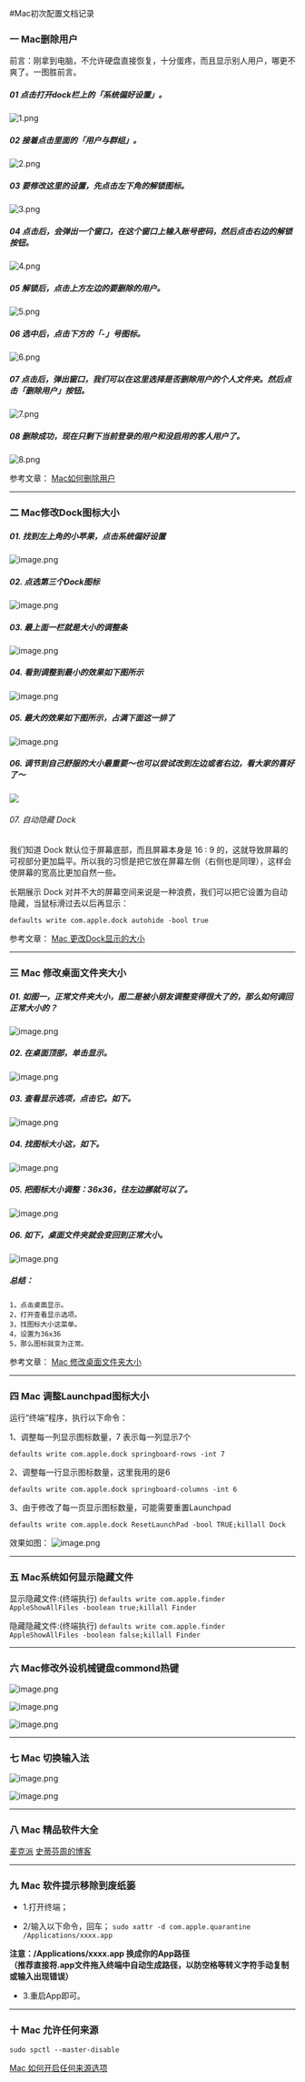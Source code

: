 #Mac初次配置文档记录

### 一 Mac删除用户
前言：刚拿到电脑，不允许硬盘直接恢复，十分蛋疼，而且显示别人用户，哪更不爽了。一图胜前言。
##### 01 点击打开dock栏上的「系统偏好设置」。
![1.png](https://upload-images.jianshu.io/upload_images/1401554-0efc8afe97f06f24.png?imageMogr2/auto-orient/strip%7CimageView2/2/w/1240)

##### 02 接着点击里面的「用户与群组」。
![2.png](https://upload-images.jianshu.io/upload_images/1401554-e1eb2509a34e36e1.png?imageMogr2/auto-orient/strip%7CimageView2/2/w/1240)

##### 03 要修改这里的设置，先点击左下角的解锁图标。
![3.png](https://upload-images.jianshu.io/upload_images/1401554-bff68e551654b50e.png?imageMogr2/auto-orient/strip%7CimageView2/2/w/1240)

##### 04 点击后，会弹出一个窗口，在这个窗口上输入账号密码，然后点击右边的解锁按钮。
![4.png](https://upload-images.jianshu.io/upload_images/1401554-6070325fa1545665.png?imageMogr2/auto-orient/strip%7CimageView2/2/w/1240)

##### 05 解锁后，点击上方左边的要删除的用户。
![5.png](https://upload-images.jianshu.io/upload_images/1401554-773479c560e6b326.png?imageMogr2/auto-orient/strip%7CimageView2/2/w/1240)

##### 06 选中后，点击下方的「-」号图标。
![6.png](https://upload-images.jianshu.io/upload_images/1401554-e50e67767d1d038c.png?imageMogr2/auto-orient/strip%7CimageView2/2/w/1240)

##### 07 点击后，弹出窗口，我们可以在这里选择是否删除用户的个人文件夹。然后点击「删除用户」按钮。
![7.png](https://upload-images.jianshu.io/upload_images/1401554-4251aea74cbac8e5.png?imageMogr2/auto-orient/strip%7CimageView2/2/w/1240)

##### 08 删除成功，现在只剩下当前登录的用户和没启用的客人用户了。
![8.png](https://upload-images.jianshu.io/upload_images/1401554-c6a47b0d3d870c68.png?imageMogr2/auto-orient/strip%7CimageView2/2/w/1240)

参考文章：
[Mac如何删除用户](https://jingyan.baidu.com/article/3052f5a126b79597f31f8682.html)



-----

### 二 Mac修改Dock图标大小
##### 01.  找到左上角的小苹果，点击系统偏好设置

 ![image.png](https://upload-images.jianshu.io/upload_images/1401554-d620cfcc05ada169.png?imageMogr2/auto-orient/strip%7CimageView2/2/w/1240)


##### 02.  点选第三个Dock图标

![image.png](https://upload-images.jianshu.io/upload_images/1401554-d057e0c9596062ec.png?imageMogr2/auto-orient/strip%7CimageView2/2/w/1240)


##### 03.  最上面一栏就是大小的调整条

  ![image.png](https://upload-images.jianshu.io/upload_images/1401554-5351f47a019b802e.png?imageMogr2/auto-orient/strip%7CimageView2/2/w/1240)


##### 04.  看到调整到最小的效果如下图所示
![image.png](https://upload-images.jianshu.io/upload_images/1401554-512bb2b8505853b2.png?imageMogr2/auto-orient/strip%7CimageView2/2/w/1240)


##### 05.  最大的效果如下图所示，占满下面这一排了

![image.png](https://upload-images.jianshu.io/upload_images/1401554-23f1f65f2e3a9ba2.png?imageMogr2/auto-orient/strip%7CimageView2/2/w/1240)


##### 06.  调节到自己舒服的大小最重要～也可以尝试改到左边或者右边，看大家的喜好了～
![](https://upload-images.jianshu.io/upload_images/1401554-68cc5f5e212142f4.png?imageMogr2/auto-orient/strip%7CimageView2/2/w/1240)

###### 07. 	自动隐藏 Dock
我们知道 Dock 默认位于屏幕底部，而且屏幕本身是 16 : 9 的，这就导致屏幕的可视部分更加扁平。所以我的习惯是把它放在屏幕左侧（右侧也是同理），这样会使屏幕的宽高比更加自然一些。

长期展示 Dock 对并不大的屏幕空间来说是一种浪费，我们可以把它设置为自动隐藏，当鼠标滑过去以后再显示：

```
defaults write com.apple.dock autohide -bool true
```

参考文章：
[Mac 更改Dock显示的大小](https://jingyan.baidu.com/article/4853e1e500f9131908f72674.html)



-----

### 三 Mac 修改桌面文件夹大小

##### 01.  如图一，正常文件夹大小，图二是被小朋友调整变得很大了的，那么如何调回正常大小的？

![image.png](https://upload-images.jianshu.io/upload_images/1401554-452c14f24e76c0bf.png?imageMogr2/auto-orient/strip%7CimageView2/2/w/1240)


##### 02.  在桌面顶部，单击显示。

![image.png](https://upload-images.jianshu.io/upload_images/1401554-e0074405094743c0.png?imageMogr2/auto-orient/strip%7CimageView2/2/w/1240)


##### 03.  查看显示选项，点击它。如下。

![image.png](https://upload-images.jianshu.io/upload_images/1401554-87419b0d059c1bb1.png?imageMogr2/auto-orient/strip%7CimageView2/2/w/1240)


##### 04.  找图标大小这，如下。

![image.png](https://upload-images.jianshu.io/upload_images/1401554-6a3b957d2bfc03ab.png?imageMogr2/auto-orient/strip%7CimageView2/2/w/1240)


##### 05.  把图标大小调整：36x36，往左边挪就可以了。

![image.png](https://upload-images.jianshu.io/upload_images/1401554-c0b2c5f09caddfef.png?imageMogr2/auto-orient/strip%7CimageView2/2/w/1240)


##### 06.  如下，桌面文件夹就会变回到正常大小。
![image.png](https://upload-images.jianshu.io/upload_images/1401554-7537a4b271f37ca9.png?imageMogr2/auto-orient/strip%7CimageView2/2/w/1240)

##### 总结：
    1，点击桌面显示。
    2，打开查看显示选项。
    3，找图标大小这菜单。
    4，设置为36x36
    5，那么图标就变为正常。

参考文章：
[Mac 修改桌面文件夹大小](https://jingyan.baidu.com/article/455a9950dae31ee167277822.html)





-----


### 四 Mac 调整Launchpad图标大小

运行“终端”程序，执行以下命令：

1、调整每一列显示图标数量，7 表示每一列显示7个

`defaults write com.apple.dock springboard-rows -int 7`

2、调整每一行显示图标数量，这里我用的是6

`defaults write com.apple.dock springboard-columns -int 6`

3、由于修改了每一页显示图标数量，可能需要重置Launchpad

`defaults write com.apple.dock ResetLaunchPad -bool TRUE;killall Dock`

效果如图：
![image.png](https://upload-images.jianshu.io/upload_images/1401554-232b281cb7d8d38c.png?imageMogr2/auto-orient/strip%7CimageView2/2/w/600/h/500)


-----


### 五 Mac系统如何显示隐藏文件

显示隐藏文件:(终端执行)
`defaults write com.apple.finder AppleShowAllFiles -boolean true;killall Finder`

隐藏隐藏文件:(终端执行)
`defaults write com.apple.finder AppleShowAllFiles -boolean false;killall Finder`






---------

### 六 Mac修改外设机械键盘commond热键
![image.png](https://upload-images.jianshu.io/upload_images/1401554-d58c61b505cd9377.png?imageMogr2/auto-orient/strip%7CimageView2/2/w/1240)

![image.png](https://upload-images.jianshu.io/upload_images/1401554-fccb2ebbef8e3197.png?imageMogr2/auto-orient/strip%7CimageView2/2/w/1240)

![image.png](https://upload-images.jianshu.io/upload_images/1401554-aa233198d3f19084.png?imageMogr2/auto-orient/strip%7CimageView2/2/w/1240)

---------

### 七 Mac 切换输入法
![image.png](https://upload-images.jianshu.io/upload_images/1401554-1c92ca686b41bcee.png?imageMogr2/auto-orient/strip%7CimageView2/2/w/1240)

![image.png](https://upload-images.jianshu.io/upload_images/1401554-1c5aa4b8dc820dd5.png?imageMogr2/auto-orient/strip%7CimageView2/2/w/1240)

---------

### 八 Mac 精品软件大全
[麦克派](https://www.waitsun.com/topics/os)
[史蒂芬周的博客](http://www.sdifen.com/)


---------

### 九 Mac 软件提示移除到废纸篓

- 1.打开终端；

- 2/输入以下命令，回车；
`sudo xattr -d com.apple.quarantine /Applications/xxxx.app`

**注意：/Applications/xxxx.app 换成你的App路径<br>
（推荐直接将.app文件拖入终端中自动生成路径，以防空格等转义字符手动复制或输入出现错误）**

- 3.重启App即可。


---------

### 十 Mac 允许任何来源

`sudo spctl --master-disable`

[Mac 如何开启任何来源选项](https://jingyan.baidu.com/article/9f63fb9162e3e6c8400f0e30.html)